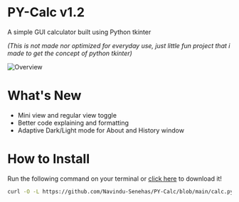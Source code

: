 # PY-Calc v1.2

A simple GUI calculator built using Python tkinter

*(This is not made nor optimized for everyday use, just little fun project that i made to get the concept of python tkinter)*

![Overview](https://github.com/Normo1186/PY-Calc/releases/download/v1.2/overview.png)

# What's New

- Mini view and regular view toggle 
- Better code explaining and formatting
- Adaptive Dark/Light mode for About and History window

# How to Install
Run the following command on your terminal or [click here](https://github.com/Normo1186/PY-Calc/releases/download/v1.2/calc.py) to download it!
``` bash
curl -O -L https://github.com/Navindu-Senehas/PY-Calc/blob/main/calc.py
```
